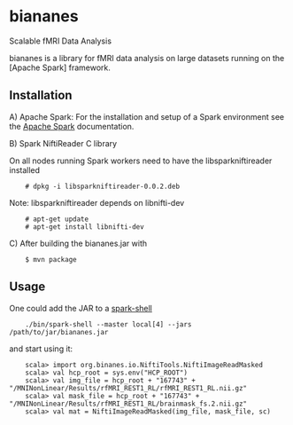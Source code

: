 biananes
========

Scalable fMRI Data Analysis

biananes is a library for fMRI data analysis on large datasets running on the [Apache Spark] framework. 

Installation
------------

A) Apache Spark: For the installation and setup of a Spark environment see the [Apache Spark](https://spark.apache.org/docs/latest/) documentation.

B) Spark NiftiReader C library

On all nodes running Spark workers need to have the libsparkniftireader installed

        # dpkg -i libsparkniftireader-0.0.2.deb
        
Note: libsparkniftireader depends on libnifti-dev

        # apt-get update
        # apt-get install libnifti-dev
        
C) After building the biananes.jar with

        $ mvn package
      
Usage
-----
      
One could add the JAR to a [spark-shell](https://spark.apache.org/docs/latest/)

        ./bin/spark-shell --master local[4] --jars /path/to/jar/biananes.jar

and start using it:

        scala> import org.binanes.io.NiftiTools.NiftiImageReadMasked
        scala> val hcp_root = sys.env("HCP_ROOT")
        scala> val img_file = hcp_root + "167743" + "/MNINonLinear/Results/rfMRI_REST1_RL/rfMRI_REST1_RL.nii.gz"
        scala> val mask_file = hcp_root + "167743" + "/MNINonLinear/Results/rfMRI_REST1_RL/brainmask_fs.2.nii.gz"
        scala> val mat = NiftiImageReadMasked(img_file, mask_file, sc)

